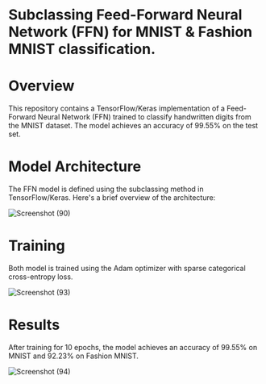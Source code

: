 # Subclassing Feed-Forward Neural Network (FFN) for MNIST & Fashion MNIST classification.

# Overview
This repository contains a TensorFlow/Keras implementation of a Feed-Forward Neural Network (FFN) trained to classify handwritten digits from the MNIST dataset. The model achieves an accuracy of 99.55% on the test set.

# Model Architecture
The FFN model is defined using the subclassing method in TensorFlow/Keras. Here's a brief overview of the architecture:

![Screenshot (90)](https://github.com/NishantkSingh0/ANN-MNIST/assets/166206623/a2f85b27-78ba-4889-9b45-fd6e062e90e0)

# Training
Both model is trained using the Adam optimizer with sparse categorical cross-entropy loss.

![Screenshot (93)](https://github.com/NishantkSingh0/ANN-MNIST/assets/166206623/25748c47-8c42-4ce8-ab0b-187f18dec1b5)


# Results
After training for 10 epochs, the model achieves an accuracy of 99.55% on MNIST and 92.23% on Fashion MNIST.

![Screenshot (94)](https://github.com/NishantkSingh0/ANN-MNIST/assets/166206623/f943da41-d366-432a-a8b1-4c76f5164219)

